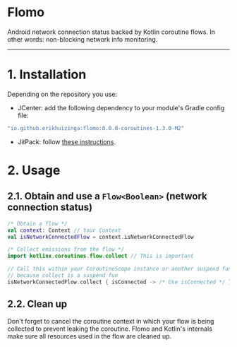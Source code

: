 # Flomo

Android network connection status backed by Kotlin coroutine flows.
In other words: non-blocking network info monitoring.

---

# 1. Installation

Depending on the repository you use:

 - JCenter: add the following dependency to your module's Gradle config file:

```kotlin
"io.github.erikhuizinga:flomo:0.0.0-coroutines-1.3.0-M2"
```

 - JitPack: follow [these instructions](https://jitpack.io/#erikhuizinga/flomo).

# 2. Usage

## 2.1. Obtain and use a `Flow<Boolean>` (network connection status)

```kotlin
/* Obtain a flow */
val context: Context // Your Context
val isNetworkConnectedFlow = context.isNetworkConnectedFlow
```

```kotlin
/* Collect emissions from the flow */
import kotlinx.coroutines.flow.collect // This is important

// Call this within your CoroutineScope instance or another suspend fun,
// because collect is a suspend fun
isNetworkConnectedFlow.collect { isConnected -> /* Use isConnected */ }
```

## 2.2. Clean up

Don't forget to cancel the coroutine context in which your flow is being collected to prevent leaking the coroutine.
Flomo and Kotlin's internals make sure all resources used in the flow are cleaned up.
